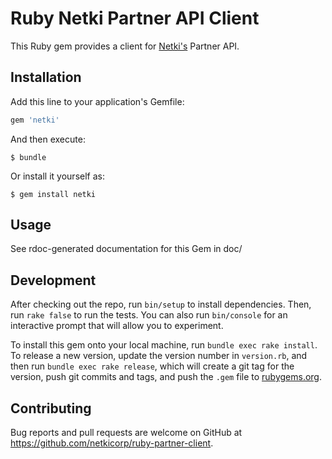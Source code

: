 # Ruby Netki Partner API Client

This Ruby gem provides a client for [Netki's](https://netki.com) Partner API.

## Installation

Add this line to your application's Gemfile:

```ruby
gem 'netki'
```

And then execute:

    $ bundle

Or install it yourself as:

    $ gem install netki

## Usage

See rdoc-generated documentation for this Gem in doc/

## Development

After checking out the repo, run `bin/setup` to install dependencies. Then, run `rake false` to run the tests. You can also run `bin/console` for an interactive prompt that will allow you to experiment.

To install this gem onto your local machine, run `bundle exec rake install`. To release a new version, update the version number in `version.rb`, and then run `bundle exec rake release`, which will create a git tag for the version, push git commits and tags, and push the `.gem` file to [rubygems.org](https://rubygems.org).

## Contributing

Bug reports and pull requests are welcome on GitHub at https://github.com/netkicorp/ruby-partner-client.

